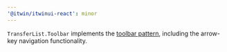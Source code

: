 ```yaml
---
'@itwin/itwinui-react': minor
---
```


`TransferList.Toolbar` implements the [toolbar pattern](https://www.w3.org/WAI/ARIA/apg/patterns/toolbar/), including the arrow-key navigation functionality.
